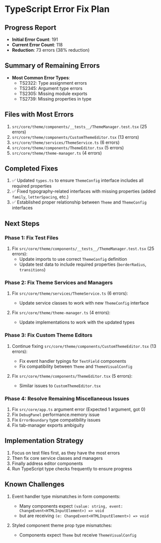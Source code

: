 # TypeScript Error Fix Plan

## Progress Report
- **Initial Error Count**: 191
- **Current Error Count**: 118
- **Reduction**: 73 errors (38% reduction)

## Summary of Remaining Errors
- **Most Common Error Types**:
  - TS2322: Type assignment errors
  - TS2345: Argument type errors
  - TS2305: Missing module exports
  - TS2739: Missing properties in type

## Files with Most Errors
1. `src/core/theme/components/__tests__/ThemeManager.test.tsx` (25 errors)
2. `src/core/theme/components/CustomThemeEditor.tsx` (13 errors)
3. `src/core/theme/services/ThemeService.ts` (6 errors)
4. `src/core/theme/components/ThemeEditor.tsx` (5 errors)
5. `src/core/theme/theme-manager.ts` (4 errors)

## Completed Fixes
1. ✅ Updated `types.ts` to ensure `ThemeConfig` interface includes all required properties
2. ✅ Fixed typography-related interfaces with missing properties (added `family`, `letterSpacing`, etc.)
3. ✅ Established proper relationship between `Theme` and `ThemeConfig` interfaces

## Next Steps

### Phase 1: Fix Test Files

1. Fix `src/core/theme/components/__tests__/ThemeManager.test.tsx` (25 errors):
   - Update imports to use correct `ThemeConfig` definition
   - Update test data to include required properties (`borderRadius`, `transitions`)

### Phase 2: Fix Theme Services and Managers

1. Fix `src/core/theme/services/ThemeService.ts` (6 errors):
   - Update service classes to work with new `ThemeConfig` interface

2. Fix `src/core/theme/theme-manager.ts` (4 errors):
   - Update implementations to work with the updated types

### Phase 3: Fix Custom Theme Editors

1. Continue fixing `src/core/theme/components/CustomThemeEditor.tsx` (13 errors):
   - Fix event handler typings for `TextField` components
   - Fix compatibility between `Theme` and `ThemeVisualConfig`

2. Fix `src/core/theme/components/ThemeEditor.tsx` (5 errors):
   - Similar issues to `CustomThemeEditor.tsx`

### Phase 4: Resolve Remaining Miscellaneous Issues

1. Fix `src/core/app.ts` argument error (Expected 1 argument, got 0)
2. Fix `DebugPanel` performance.memory issue
3. Fix `ErrorBoundary` type compatibility issues
4. Fix tab-manager exports ambiguity

## Implementation Strategy

1. Focus on test files first, as they have the most errors
2. Then fix core service classes and managers
3. Finally address editor components
4. Run TypeScript type checks frequently to ensure progress

## Known Challenges

1. Event handler type mismatches in form components:
   - Many components expect `(value: string, event: ChangeEvent<HTMLInputElement>) => void` 
   - but are receiving `(e: ChangeEvent<HTMLInputElement>) => void`

2. Styled component theme prop type mismatches:
   - Components expect `Theme` but receive `ThemeVisualConfig` 